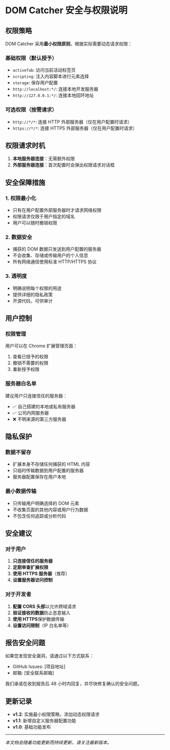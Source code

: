# DOM Catcher 安全与权限说明

## 权限策略

DOM Catcher 采用**最小权限原则**，根据实际需要动态请求权限：

### 基础权限（默认授予）
- `activeTab`: 访问当前活动标签页
- `scripting`: 注入内容脚本进行元素选择
- `storage`: 保存用户配置
- `http://localhost:*/`: 连接本地开发服务器
- `http://127.0.0.1:*/`: 连接本地回环地址

### 可选权限（按需请求）
- `http://*/*`: 连接 HTTP 外部服务器（仅在用户配置时请求）
- `https://*/*`: 连接 HTTPS 外部服务器（仅在用户配置时请求）

## 权限请求时机

1. **本地服务器连接**：无需额外权限
2. **外部服务器连接**：首次配置时会弹出权限请求对话框

## 安全保障措施

### 1. 权限最小化
- 只有在用户配置外部服务器时才请求网络权限
- 权限请求仅限于用户指定的域名
- 用户可以随时撤销权限

### 2. 数据安全
- 捕获的 DOM 数据只发送到用户配置的服务器
- 不会收集、存储或传输用户的个人信息
- 所有网络通信使用标准 HTTP/HTTPS 协议

### 3. 透明度
- 明确说明每个权限的用途
- 提供详细的隐私政策
- 开源代码，可供审计

## 用户控制

### 权限管理
用户可以在 Chrome 扩展管理页面：
1. 查看已授予的权限
2. 撤销不需要的权限
3. 重新授予权限

### 服务器白名单
建议用户只连接信任的服务器：
- ✅ 自己搭建的本地或私有服务器
- ✅ 公司内网服务器
- ❌ 不明来源的第三方服务器

## 隐私保护

### 数据不留存
- 扩展本身不存储任何捕获的 HTML 内容
- 只临时传输数据到用户配置的服务器
- 服务器配置保存在用户本地

### 最小数据传输
- 只传输用户明确选择的 DOM 元素
- 不收集页面的其他内容或用户行为数据
- 不包含任何追踪或分析代码

## 安全建议

### 对于用户
1. **只连接信任的服务器**
2. **定期审查扩展权限**
3. **使用 HTTPS 服务器**（推荐）
4. **设置服务器访问控制**

### 对于开发者
1. **配置 CORS 头部**以允许跨域请求
2. **验证接收的数据**防止恶意输入
3. **使用 HTTPS**保护数据传输
4. **设置访问限制**（IP 白名单等）

## 报告安全问题

如果您发现安全漏洞，请通过以下方式联系：
- GitHub Issues: [项目地址]
- 邮箱: [安全联系邮箱]

我们承诺在收到报告后 48 小时内回复，并尽快修复确认的安全问题。

## 更新记录

- **v1.2**: 实施最小权限策略，添加动态权限请求
- **v1.1**: 新增自定义服务器配置功能
- **v1.0**: 基础功能发布

---

*本文档会随着功能更新而持续更新，请关注最新版本。*
